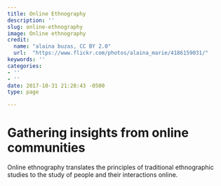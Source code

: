 ```yaml
---
title: Online Ethnography
description: ''
slug: online-ethnography
image: Online ethnography
credit:
  name: "alaina buzas, CC BY 2.0"
  url:  "https://www.flickr.com/photos/alaina_marie/4186159031/"
keywords: ''
categories:
- ''
- ''
date: 2017-10-31 21:28:43 -0500
type: page

---
```

# Gathering insights from online communities

Online ethnography translates the principles of traditional ethnographic studies to the  study of people and their interactions online.
